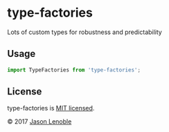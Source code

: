 # type-factories
Lots of custom types for robustness and predictability

## Usage

```js
import TypeFactories from 'type-factories';
```

## License

type-factories is [MIT licensed](./LICENSE).

© 2017 [Jason Lenoble](mailto:jason.lenoble@gmail.com)
